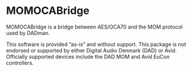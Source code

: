 # MOMOCABridge

MOMOCABridge is a bridge between AES/OCA70 and the MOM protocol used by DADman.

This software is provided ”as-is” and without support. This package is not endorsed or supported by either Digital Audio Denmark (DAD) or Avid. Officially supported devices include the DAD MOM and Avid EuCon controllers.

